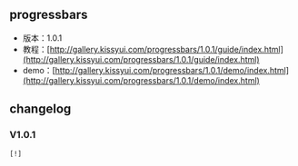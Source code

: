 ## progressbars

* 版本：1.0.1
* 教程：[http://gallery.kissyui.com/progressbars/1.0.1/guide/index.html](http://gallery.kissyui.com/progressbars/1.0.1/guide/index.html)
* demo：[http://gallery.kissyui.com/progressbars/1.0.1/demo/index.html](http://gallery.kissyui.com/progressbars/1.0.1/demo/index.html)

## changelog

### V1.0.1

    [!]


